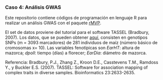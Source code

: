 ### Caso 4: Análisis GWAS

Este repositorio contiene códigos de programación en lenguaje R para realizar un análisis GWAS con el paquete [rMVP](https://cran.r-project.org/package=rMVP).

El set de datos proviene del tutorial para el software TASSEL (Bradbury, 2007). Los datos, que se pueden obtener [aquí](https://tassel.bitbucket.io/docs/TASSELTutorialData5.zip), consisten en genotipos SNPs (m = 3093 marcadores) de 281 individuos de maíz (número básico de cromosomas x= 10). Las variables fenotípicas son *EarHT*: altura de mazorca; *dpoll*: tiempo (días) a florecer; *EarDia*: diámetro de mazorca.

Referencia: Bradbury, P.J., Zhang Z., Kroon D.E., Casstevens T.M., Ramdoss Y., y Buckler E.S. (2007). TASSEL: Software for association mapping of complex traits in diverse samples. Bioinformatics 23:2633-2635.
